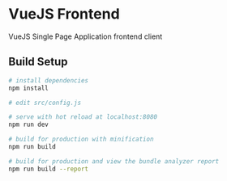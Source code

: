 # VueJS Frontend
VueJS Single Page Application frontend client

## Build Setup
``` bash
# install dependencies
npm install

# edit src/config.js

# serve with hot reload at localhost:8080
npm run dev

# build for production with minification
npm run build

# build for production and view the bundle analyzer report
npm run build --report
```
